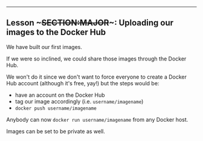 ---
## Lesson ~~~SECTION:MAJOR~~~: Uploading our images to the Docker Hub

We have built our first images.

If we were so inclined, we could share those images through the Docker Hub.

We won't do it since we don't want to force everyone to create a Docker Hub account (although it's free, yay!) but the steps would be:

* have an account on the Docker Hub
* tag our image accordingly (i.e. `username/imagename`)
* `docker push username/imagename`

Anybody can now `docker run username/imagename` from any Docker host.

Images can be set to be private as well.
